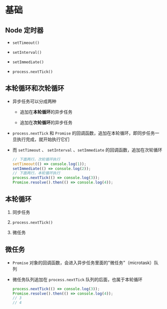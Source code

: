 # 基础

## Node 定时器

+ `setTimeout()`

+ `setInterval()`

+ `setImmediate()`

+ `process.nextTick()`

## 本轮循环和次轮循环

+ 异步任务可以分成两种

  + 追加在**本轮循环**的异步任务

  + 追加在**次轮循环**的异步任务

+ `process.nextTick` 和 `Promise` 的回调函数，追加在本轮循环，即同步任务一旦执行完成，就开始执行它们

+ 而 `setTimeout` 、 `setInterval` 、`setImmediate` 的回调函数，追加在次轮循环

    ```js
    // 下面两行，次轮循环执行
    setTimeout(() => console.log(1));
    setImmediate(() => console.log(2));
    // 下面两行，本轮循环执行
    process.nextTick(() => console.log(3));
    Promise.resolve().then(() => console.log(4));
    ```

## 本轮循环

1. 同步任务

2. `process.nextTick()`

3. 微任务

## 微任务

+ `Promise` 对象的回调函数，会进入异步任务里面的"微任务"（microtask）队列

+ 微任务队列追加在 `process.nextTick` 队列的后面，也属于本轮循环

    ```js
    process.nextTick(() => console.log(3));
    Promise.resolve().then(() => console.log(4));
    // 3
    // 4
    ```
